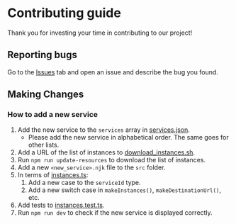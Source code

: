 # Contributing guide

Thank you for investing your time in contributing to our project!

## Reporting bugs

Go to the [Issues](https://github.com/mshibanami/jisk/issues) tab and open an issue and describe the bug you found.

## Making Changes

### How to add a new service

1. Add the new service to the `services` array in [services.json](src/_data/services.json).
   - Please add the new service in alphabetical order. The same goes for other lists.
2. Add a URL of the list of instances to [download_instances.sh](scripts/download_instances.sh).
3. Run `npm run update-resources` to download the list of instances.
4. Add a new `<new_service>.njk` file to the `src` folder.
5. In terms of [instances.ts](src/assets/ts/instances.ts):
   1. Add a new case to the `serviceId` type.
   2. Add a new switch case in `makeInstances()`, `makeDestinationUrl()`, etc.
6. Add tests to [instances.test.ts](tests/instances.test.ts).
7. Run `npm run dev` to check if the new service is displayed correctly.
